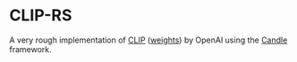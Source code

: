 # CLIP-RS

A very rough implementation of [CLIP](https://github.com/openai/CLIP/blob/main/clip/model.py) ([weights](https://huggingface.co/openai/clip-vit-large-patch14)) by OpenAI using the [Candle](https://github.com/huggingface/candle/) framework.
